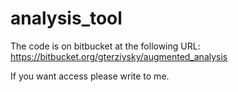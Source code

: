 analysis_tool
=============
The code is on bitbucket at the following URL:
https://bitbucket.org/gterziysky/augmented_analysis

If you want access please write to me.
